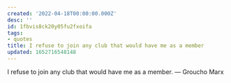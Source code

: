 ```yaml
---
created: '2022-04-18T00:00:00.000Z'
desc: ''
id: 1fbvis8ck20y05fu2fxoifa
tags:
- quotes
title: I refuse to join any club that would have me as a member
updated: 1652716548148
---
```

   
I refuse to join any club that would have me as a member. — Groucho Marx